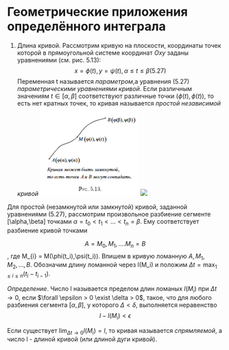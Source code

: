 # Геометрические приложения определённого интеграла

1. Длина кривой. Рассмотрим кривую на плоскости, координаты точек которой в прямоугольной системе координат $Oxy$ заданы уравнениями (см. рис. 5.13):
   $$
       x = \phi(t),y = \psi(t) ,\alpha \leq t \leq \beta (5.27)
   $$
   Переменная t называется _параметром_,а уравнения (5.27) _параметрическими уравнениями кривой_. Если различным значениям $t \in [\alpha,\beta]$ соответствуют различные точки ($\phi(t),\phi(t)$), то есть нет кратных точек, то кривая называется _простой независимой кривой_
   ![](../Картинки/Рис%205.13png.png)
   ![](../Картинки/Рис%205.14png.png)

Для простой (незамкнутой или замкнутой) кривой, заданной уравнениями (5.27), рассмотрим произвольное разбиение сегменте [\alpha,\beta] точками $\alpha = t_0 < t_1 < ... < t_n = \beta$. Ему соответствует разбиение кривой точками

$$
    A = M_0,M_1,....M_n = B
$$,
где M_{i} = M(\phi(t_i),\psi(t_i)). Впишем в кривую ломанную $A, М_1,M_2,...,B$. Обозначим длину ломанной через I(M_i) и положим $\Delta t = \max_{1 \leq i \leq n} (t_i - t_{i-1})$.

_Определение_. Число l называется пределом длин ломаных $l(M_i)$ при $\Delta t \to 0$, если $\forall \epsilon > 0 \exist \delta > 0$, такое, что для любого разбиения сегмента $[\alpha,\beta]$, у которого $\Delta < \delta$, выполняется неравенство
$$
    l - l(M_i) <\epsilon
$$

Если существует $\lim_{\Delta t \to 0} l(M_i) = l,$ то кривая называется _спрямляемой_, а число l - длиной кривой (или длиной дуги кривой).
